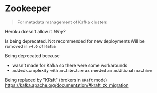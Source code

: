 # Zookeeper

> For metadata management of Kafka clusters

Heroku doesn't allow it. _Why?_

Is being deprecated.
Not recommended for new deployments
Will be removed in `v4.0` of Kafka

Being deprecated because

- wasn't made for Kafka so there were some workarounds
- added complexity with architecture as needed an additional machine

Being replaced by "KRaft" (brokers in `KRaft` mode)
https://kafka.apache.org/documentation/#kraft_zk_migration
